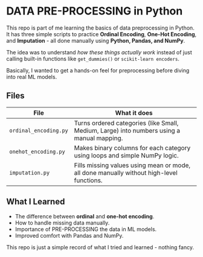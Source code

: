 # DATA PRE-PROCESSING in Python

This repo is part of me learning the basics of data preprocessing in Python.
It has three simple scripts to practice **Ordinal Encoding**, **One-Hot Encoding**, and **Imputation** - all done manually using **Python, Pandas, and NumPy**.

The idea was to understand *how these things actually work* instead of just calling built-in functions like `get_dummies()` or `scikit-learn encoders`.

Basically, I wanted to get a hands-on feel for preprocessing before diving into real ML models.

## Files

| File                  | What it does                                                                                  |
| --------------------- | ----------------------------------------------------------------------------------------------|
| `ordinal_encoding.py` | Turns ordered categories (like Small, Medium, Large) into numbers using a manual mapping.     |
| `onehot_encoding.py`  | Makes binary columns for each category using loops and simple NumPy logic.                    |
| `imputation.py`       | Fills missing values using mean or mode, all done manually without high-level functions.      |



## What I Learned

* The difference between **ordinal** and **one-hot encoding**.
* How to handle missing data manually.
* Importance of PRE-PROCESSING the data in ML models.
* Improved comfort with Pandas and NumPy.


This repo is just a simple record of what I tried and learned - nothing fancy.
